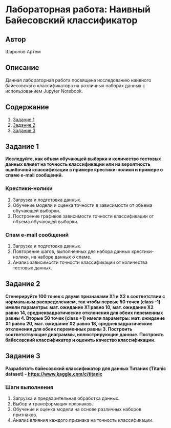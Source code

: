 # Лабораторная работа: Наивный Байесовский классификатор

## Автор
Шаронов Артем 

## Описание
Данная лабораторная работа посвящена исследованию наивного байесовского классификатора на различных наборах данных с использованием Jupyter Notebook.

## Содержание
1. [Задание 1](#задание-1)
2. [Задание 2](#задание-2)
3. [Задание 3](#задание-3)

## Задание 1
**Исследуйте, как объем обучающей выборки и количество тестовых данных влияет на точность классификации или на вероятность ошибочной классификации в примере крестики-нолики и примере о спаме e-mail сообщений.**

### Крестики-нолики
1. Загрузка и подготовка данных.
2. Обучение модели и оценка точности в зависимости от объема обучающей выборки.
3. Построение графиков зависимости точности классификации от объема обучающей выборки.

### Спам e-mail сообщений
1. Загрузка и подготовка данных.
2. Повторение шагов, выполненных для набора данных крестики-нолики, на наборе данных о спаме.
3. Анализ зависимости точности классификации от количества тестовых данных.

## Задание 2
**Сгенерируйте 100 точек с двумя признаками X1 и X2 в соответствии с нормальным распределением, так чтобы первые 50 точек (class -1) имели параметры: мат. ожидание X1 равно 10, мат. ожидание X2 равно 14, среднеквадратические отклонения для обеих переменных равны 4. Вторые 50 точек (class +1) имели параметры: мат. ожидание X1 равно 20, мат. ожидание X2 равно 18, среднеквадратические отклонения для обеих переменных равны 3. Построить соответствующие диаграммы, иллюстрирующие данные. Построить байесовский классификатор и оценить качество классификации.**

## Задание 3
**Разработать байесовский классификатор для данных Титаник (Titanic dataset) - https://www.kaggle.com/c/titanic**

### Шаги выполнения
1. Загрузка и предварительная обработка данных.
2. Выбор и трансформация признаков.
3. Обучение и оценка модели на основе различных наборов признаков.
4. Анализ влияния каждого признака на точность классификации.

